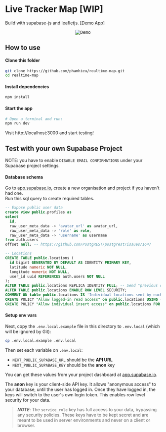 # Live Tracker Map [WIP]

Build with supabase-js and leafletjs. [[Demo App]](https://realtime-map.vercel.app)

<p align="center">
<kbd>
<img src="https://i.imgur.com/WoMRKwo.gif" alt="Demo"/>
</kbd>
</p>

## How to use

#### Clone this folder

```bash
git clone https://github.com/phamhieu/realtime-map.git
cd realtime-map
```

#### Install dependencies

```bash
npm install
```

#### Start the app

```bash
# Open a terminal and run:
npm run dev
```

Visit http://localhost:3000 and start testing!

## Test with your own Supabase Project

NOTE: you have to enable `DISABLE EMAIL CONFIRMATIONS` under your Supabase project settings.

#### Database schema

Go to [app.supabase.io](https://app.supabase.io/), create a new organisation and project if you haven't had one.  
Run this sql query to create required tables.

```sql
-- Expose public user data
create view public.profiles as
select
  id,
  raw_user_meta_data -> 'avatar_url' as avatar_url,
  raw_user_meta_data -> 'role' as role,
  raw_user_meta_data -> 'username' as username
from auth.users
offset null; -- https://github.com/PostgREST/postgrest/issues/1647

-- Locations
CREATE TABLE public.locations (
  id bigint GENERATED BY DEFAULT AS IDENTITY PRIMARY KEY,
  latitude numeric NOT NULL,
  longitude numeric NOT NULL,
  user_id uuid REFERENCES auth.users NOT NULL
);
ALTER TABLE public.locations REPLICA IDENTITY FULL; -- Send "previous data" on change
ALTER TABLE public.locations ENABLE ROW LEVEL SECURITY;
COMMENT ON table public.locations IS 'Individual locations sent by each user.';
CREATE POLICY "Allow logged-in read access" on public.locations USING ( auth.role() = 'authenticated' );
CREATE POLICY "Allow individual insert access" on public.locations FOR INSERT WITH CHECK ( auth.uid() = user_id );
```

#### Setup env vars

Next, copy the `.env.local.example` file in this directory to `.env.local` (which will be ignored by Git):

```bash
cp .env.local.example .env.local
```

Then set each variable on `.env.local`:

- `NEXT_PUBLIC_SUPABASE_URL` should be the **API URL**
- `NEXT_PUBLIC_SUPABASE_KEY` should be the **anon** key

You can get these values from your project dashboard at [app.supabase.io](https://app.supabase.io/).

The **anon** key is your client-side API key. It allows "anonymous access" to your database, until the user has logged in. Once they have logged in, the keys will switch to the user's own login token. This enables row level security for your data.

> **_NOTE_**: The `service_role` key has full access to your data, bypassing any security policies. These keys have to be kept secret and are meant to be used in server environments and never on a client or browser.
